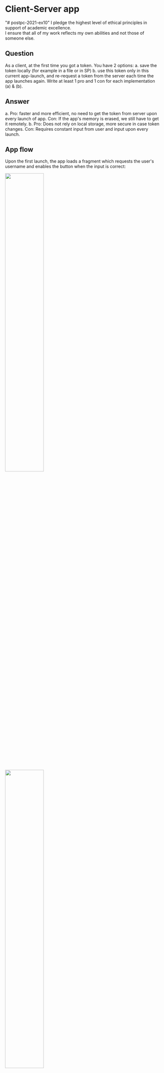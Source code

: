 
# Client-Server app

"# postpc-2021-ex10" 
I pledge the highest level of ethical principles in support of academic excellence.  
I ensure that all of my work reflects my own abilities and not those of someone else.

## Question
As a client, at the first time you got a token. You have 2 options:
a. save the token locally (for example in a file or in SP)
b. use this token only in this current app-launch, and re-request a token from the server each time the app launches again.
Write at least 1 pro and 1 con for each implementation (a) & (b).
## Answer
a. Pro: faster and more efficient, no need to get the token from server upon every launch of app.
   Con: If the app's memory is erased, we still have to get it remotely.
b. Pro: Does not rely on local storage, more secure in case token changes.
   Con: Requires constant input from user and input upon every launch.
   

## App flow
Upon the first launch, the app loads a fragment which requests the user's username and enables the button when the input is correct:

<div><img src="screenshots/step_1_a.png" width="50%" height="50%"> <img src="screenshots/step_1_b.png" width="50%" height="50%"></div>

Upon click, we show a circular progress indicator until we have received the token from the server:
<img src="screenshots/step_1_c.png" width="50%" height="50%">

When we have our token, we navigate forward to a fragment which displays the user's info.
If the app was already launched in the past, we have a saved token in SharedPreferences and we will navigate directly into this fragment upon
launch.

<img src="screenshots/step_2_a.png" width="50%" height="50%">

If user click on the edit button, we navigate to a fragment which enables him to edit his current "pretty_name" and image:

<img src="screenshots/step_3_a.png" width="50%" height="50%"> <img src="screenshots/step_3_b.png" width="50%" height="50%">

Upon successful edit and POST to the server, we navigate back to the previous fragment, now showing the most updated information:

<img src="screenshots/step_3_c.png" width="50%" height="50%">
